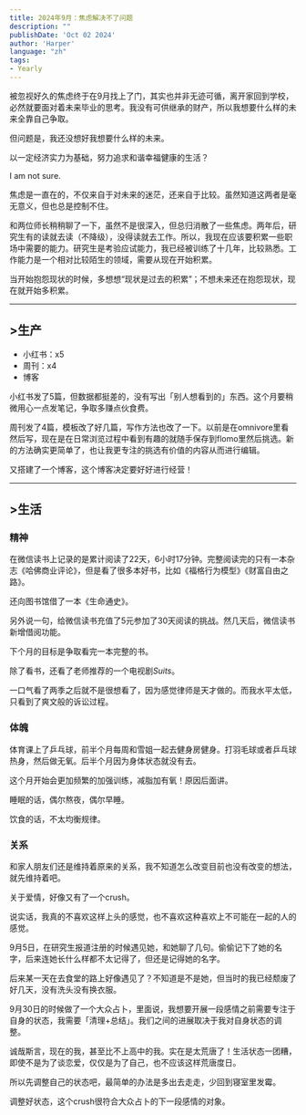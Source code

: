 ```yaml
---
title: 2024年9月：焦虑解决不了问题
description: ""
publishDate: 'Oct 02 2024'
author: 'Harper'
language: "zh"
tags: 
- Yearly
---
```


<!--more-->


被忽视好久的焦虑终于在9月找上了门，其实也并非无迹可循，离开家回到学校，必然就要面对着未来毕业的思考。我没有可供继承的财产，所以我想要什么样的未来全靠自己争取。

但问题是，我还没想好我想要什么样的未来。

以一定经济实力为基础，努力追求和谐幸福健康的生活？

I am not sure.

焦虑是一直在的，不仅来自于对未来的迷茫，还来自于比较。虽然知道这两者是毫无意义，但也总是控制不住。

和两位师长稍稍聊了一下，虽然不是很深入，但总归消散了一些焦虑。两年后，研究生有的读就去读（不降级），没得读就去工作。所以，我现在应该要积累一些职场中需要的能力。研究生是考验应试能力，我已经被训练了十几年，比较熟悉。工作能力是一个相对比较陌生的领域，需要从现在开始积累。

当开始抱怨现状的时候，多想想“现状是过去的积累”；不想未来还在抱怨现状，现在就开始多积累。

---
## >生产

- 小红书：x5
- 周刊：x4
- 博客

小红书发了5篇，但数据都挺差的，没有写出「别人想看到的」东西。这个月要稍微用心一点发笔记，争取多赚点伙食费。

周刊发了4篇，模板改了好几篇，写作方法也改了一下。以前是在omnivore里看然后写，现在是在日常浏览过程中看到有趣的就随手保存到flomo里然后挑选。新的方法确实更简单了，也让我更专注的挑选有价值的内容从而进行编辑。

又搭建了一个博客，这个博客决定要好好进行经营！

---
## >生活

### 精神

在微信读书上记录的是累计阅读了22天，6小时17分钟。完整阅读完的只有一本杂志《哈佛商业评论》，但是看了很多本好书，比如《福格行为模型》《财富自由之路》。

还向图书馆借了一本《生命通史》。

另外说一句，给微信读书充值了5元参加了30天阅读的挑战。然几天后，微信读书新增借阅功能。

下个月的目标是争取看完一本完整的书。

除了看书，还看了老师推荐的一个电视剧*Suits*。

一口气看了两季之后就不是很想看了，因为感觉律师是天才做的。而我水平太低，只看到了爽文般的诉讼过程。
### 体魄

体育课上了乒乓球，前半个月每周和雪姐一起去健身房健身。打羽毛球或者乒乓球热身，然后做无氧。后半个月因为身体状态就没有去。

这个月开始会更加频繁的加强训练，减脂加有氧！原因后面讲。

睡眠的话，偶尔熬夜，偶尔早睡。

饮食的话，不太均衡规律。

### 关系

和家人朋友们还是维持着原来的关系，我不知道怎么改变目前也没有改变的想法，就先维持着吧。

关于爱情，好像又有了一个crush。

说实话，我真的不喜欢这样上头的感觉，也不喜欢这种喜欢上不可能在一起的人的感觉。

9月5日，在研究生报道注册的时候遇见她，和她聊了几句。偷偷记下了她的名字，后来连她长什么样都不太记得了，但还是记得她的名字。

后来某一天在去食堂的路上好像遇见了？不知道是不是她，但当时的我已经颓废了好几天，没有洗头没有换衣服。

9月30日的时候做了一个大众占卜，里面说，我想要开展一段感情之前需要专注于自身的状态，我需要「清理+总结」。我们之间的进展取决于我对自身状态的调整。

诚哉斯言，现在的我，甚至比不上高中的我。实在是太荒唐了！生活状态一团糟，即使不是为了谈恋爱，仅仅是为了自己，也不应该这样荒唐度日。

所以先调整自己的状态吧，最简单的办法是多出去走走，少回到寝室里发霉。

调整好状态，这个crush很符合大众占卜的下一段感情的对象。
